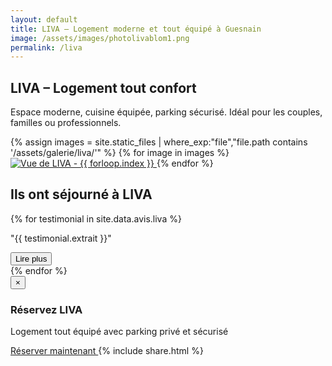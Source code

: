 ```yaml
---
layout: default
title: LIVA – Logement moderne et tout équipé à Guesnain
image: /assets/images/photolivablom1.png
permalink: /liva
---
```


<section class="text-center mt-12 max-w-4xl mx-auto px-4 animate-fadeIn delay-300">
  <h1 class="text-4xl font-bold mb-4">LIVA – Logement tout confort</h1>
  <p class="text-lg mb-6">Espace moderne, cuisine équipée, parking sécurisé. Idéal pour les couples, familles ou professionnels.</p>
</section>

<!-- Galerie d’images -->
<section class="grid grid-cols-2 md:grid-cols-4 gap-2 p-4 animate-fadeIn delay-500">
  {% assign images = site.static_files | where_exp:"file","file.path contains '/assets/galerie/liva/'" %}
  {% for image in images %}
  <a href="{{ image.path }}" class="lightbox-trigger" role="button" tabindex="0" aria-label="Voir l'image en grand">
    <img src="{{ image.path }}" alt="Vue de LIVA - {{ forloop.index }}" class="object-cover w-full h-48 rounded shadow hover:scale-105 transition" loading="lazy">
  </a>
  {% endfor %}
</section>

<!-- Témoignages clients -->
<section class="mt-16 px-4 text-center animate-fadeIn delay-600">
  <h2 class="text-3xl font-bold mb-4">Ils ont séjourné à LIVA</h2>
  <div id="testimonialCarousel" class="overflow-hidden relative max-w-3xl mx-auto" role="region" aria-label="Témoignages clients">
    <div class="flex transition-transform duration-500 ease-in-out" id="testimonialTrack">
      {% for testimonial in site.data.avis.liva %}
      <div class="min-w-full px-4 py-6">
        <div class="bg-white text-black rounded-lg shadow p-4 relative">
          <p class="text-lg italic">"{{ testimonial.extrait }}"</p>
          <button class="text-blue-500 underline mt-2 open-modal" data-index="{{ forloop.index0 }}" aria-label="Lire le témoignage complet">Lire plus</button>
        </div>
      </div>
      {% endfor %}
    </div>
  </div>
</section>

<!-- Modal témoignages -->
<div id="testimonialModal" class="fixed inset-0 bg-black bg-opacity-70 hidden items-center justify-center z-50" role="dialog" aria-modal="true">
  <div class="bg-white text-black p-6 rounded max-w-xl mx-auto relative shadow-xl" tabindex="-1">
    <button id="closeModal" class="absolute top-2 right-2 text-2xl text-gray-700 hover:text-black" aria-label="Fermer le témoignage">&times;</button>
    <div id="modalContent"></div>
  </div>
</div>

<!-- Appel à l'action -->
<div class="mt-16 bg-white text-black py-6 px-4 text-center rounded-xl shadow-xl max-w-4xl mx-auto animate-fadeIn delay-600">
  <h3 class="text-2xl font-bold mb-2">Réservez LIVA</h3>
  <p class="mb-4">Logement tout équipé avec parking privé et sécurisé</p>
  <div class="flex flex-col sm:flex-row sm:justify-center gap-4 mt-4">
    <a href="{{ site.baseurl }}/contact"
       class="inline-block bg-black text-white px-6 py-3 rounded-full font-semibold shadow hover:bg-gray-800 transition text-center">
      Réserver maintenant
    </a>
    {% include share.html %}
  </div>
</div>

<script>
document.querySelectorAll('.open-modal').forEach((button, index) => {
  button.addEventListener('click', () => {
    const testimonials = {{ site.data.avis.liva | jsonify }};
    document.getElementById('modalContent').innerHTML = `
      <h3 class="text-xl font-bold mb-2">${testimonials[index].nom}</h3>
      <p>${testimonials[index].texte}</p>
    `;
    document.getElementById('testimonialModal').classList.remove('hidden');
    document.getElementById('testimonialModal').focus();
  });
});

document.getElementById('closeModal').addEventListener('click', () => {
  document.getElementById('testimonialModal').classList.add('hidden');
});
</script>
